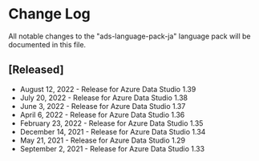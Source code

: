 # Change Log
All notable changes to the "ads-language-pack-ja" language pack will be documented in this file.

## [Released]
* August 12, 2022 - Release for Azure Data Studio 1.39
* July 20, 2022 - Release for Azure Data Studio 1.38
* June 3, 2022 - Release for Azure Data Studio 1.37
* April 6, 2022 - Release for Azure Data Studio 1.36
* February 23, 2022 - Release for Azure Data Studio 1.35
* December 14, 2021 - Release for Azure Data Studio 1.34
* May 21, 2021 - Release for Azure Data Studio 1.29
* September 2, 2021 - Release for Azure Data Studio 1.33
